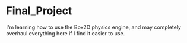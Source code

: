 # Final_Project

I'm learning how to use the Box2D physics engine, and may completely overhaul everything here if I find it easier to use.
